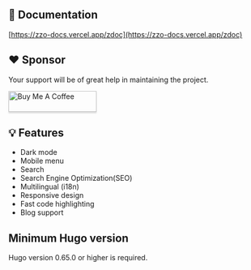 ## 📄 Documentation

[https://zzo-docs.vercel.app/zdoc](https://zzo-docs.vercel.app/zdoc)

## ❤️ Sponsor

Your support will be of great help in maintaining the project.

<a href="https://www.buymeacoffee.com/zzossig" target="_blank"><img src="https://www.buymeacoffee.com/assets/img/custom_images/orange_img.png" alt="Buy Me A Coffee" style="height: 41px !important;width: 174px !important;box-shadow: 0px 3px 2px 0px rgba(190, 190, 190, 0.5) !important;-webkit-box-shadow: 0px 3px 2px 0px rgba(190, 190, 190, 0.5) !important;" ></a>

## 💡 Features

* Dark mode
* Mobile menu
* Search
* Search Engine Optimization(SEO)
* Multilingual (i18n)
* Responsive design
* Fast code highlighting
* Blog support

## Minimum Hugo version

Hugo version 0.65.0 or higher is required.

